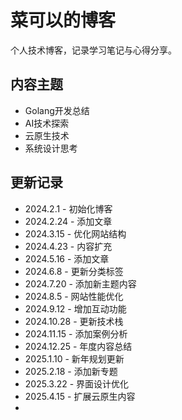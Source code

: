 # 菜可以的博客

个人技术博客，记录学习笔记与心得分享。

## 内容主题
- Golang开发总结
- AI技术探索
- 云原生技术
- 系统设计思考

## 更新记录
- 2024.2.1 - 初始化博客
- 2024.2.24 - 添加文章
- 2024.3.15 - 优化网站结构
- 2024.4.23 - 内容扩充
- 2024.5.16 - 添加文章
- 2024.6.8 - 更新分类标签
- 2024.7.20 - 添加新主题内容
- 2024.8.5 - 网站性能优化
- 2024.9.12 - 增加互动功能
- 2024.10.28 - 更新技术栈
- 2024.11.15 - 添加案例分析
- 2024.12.25 - 年度内容总结
- 2025.1.10 - 新年规划更新
- 2025.2.18 - 添加新专题
- 2025.3.22 - 界面设计优化
- 2025.4.15 - 扩展云原生内容
- 